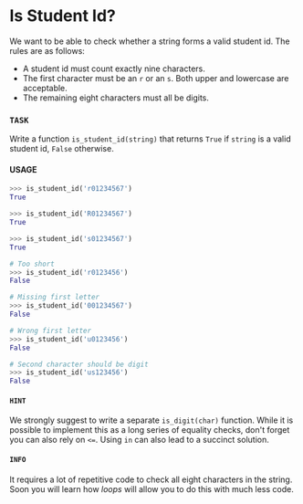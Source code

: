 # Is Student Id?

We want to be able to check whether a string forms a valid student id.
The rules are as follows:

- A student id must count exactly nine characters.
- The first character must be an `r` or an `s`.
  Both upper and lowercase are acceptable.
- The remaining eight characters must all be digits.

### `TASK`

Write a function `is_student_id(string)` that returns `True` if `string` is a valid student id, `False` otherwise.

#### USAGE

```python
>>> is_student_id('r01234567')
True

>>> is_student_id('R01234567')
True

>>> is_student_id('s01234567')
True

# Too short
>>> is_student_id('r0123456')
False

# Missing first letter
>>> is_student_id('001234567')
False

# Wrong first letter
>>> is_student_id('u0123456')
False

# Second character should be digit
>>> is_student_id('us123456')
False
```

#### `HINT`

We strongly suggest to write a separate `is_digit(char)` function.
While it is possible to implement this as a long series of equality checks, don't forget you can also rely on `<=`.
Using `in` can also lead to a succinct solution.

#### `INFO`

It requires a lot of repetitive code to check all eight characters in the string.
Soon you will learn how _loops_ will allow you to do this with much less code.

